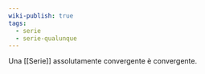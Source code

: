 ```yaml
---
wiki-publish: true
tags:
  - serie
  - serie-qualunque
---
```

Una [[Serie]] assolutamente convergente è convergente.
